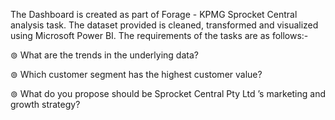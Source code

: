 The Dashboard is created as part of Forage - KPMG Sprocket Central analysis task. The dataset provided is cleaned, transformed and visualized using Microsoft Power BI. The requirements of the tasks are as follows:-

⊚ What are the trends in the underlying data?

⊚ Which customer segment has the highest customer value?

⊚ What do you propose should be Sprocket Central Pty Ltd ’s marketing and growth strategy?
